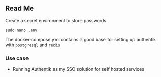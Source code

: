 ## Read Me
Create a secret environment to store passwords
```
sudo nano .env
```
The docker-compose.yml contains a good base for setting up authentik with `postgresql` and `redis`

### Use case
- Running Authentik as my SSO solution for self hosted services
